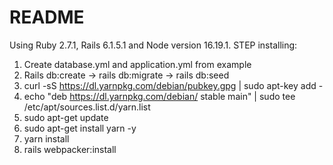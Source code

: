 # README

Using Ruby 2.7.1, Rails 6.1.5.1 and Node version 16.19.1.
STEP installing:

1. Create database.yml and application.yml from example
2. Rails db:create -> rails db:migrate -> rails db:seed
3. curl -sS https://dl.yarnpkg.com/debian/pubkey.gpg | sudo apt-key add -
4. echo "deb https://dl.yarnpkg.com/debian/ stable main" | sudo tee /etc/apt/sources.list.d/yarn.list
5. sudo apt-get update
6. sudo apt-get install yarn -y
7. yarn install
8. rails webpacker:install
